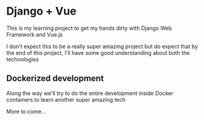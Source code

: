 # Django + Vue

This is my learning project to get my hands dirty with Django Web Framework and Vue.js

I don't expect this to be a really super amazing project but do expect that by the end of this project,
I'll have some good understanding about both the technologies

## Dockerized development

Along the way we'll try to do the entire development inside Docker containers to learn another super amazing tech

More to come...
